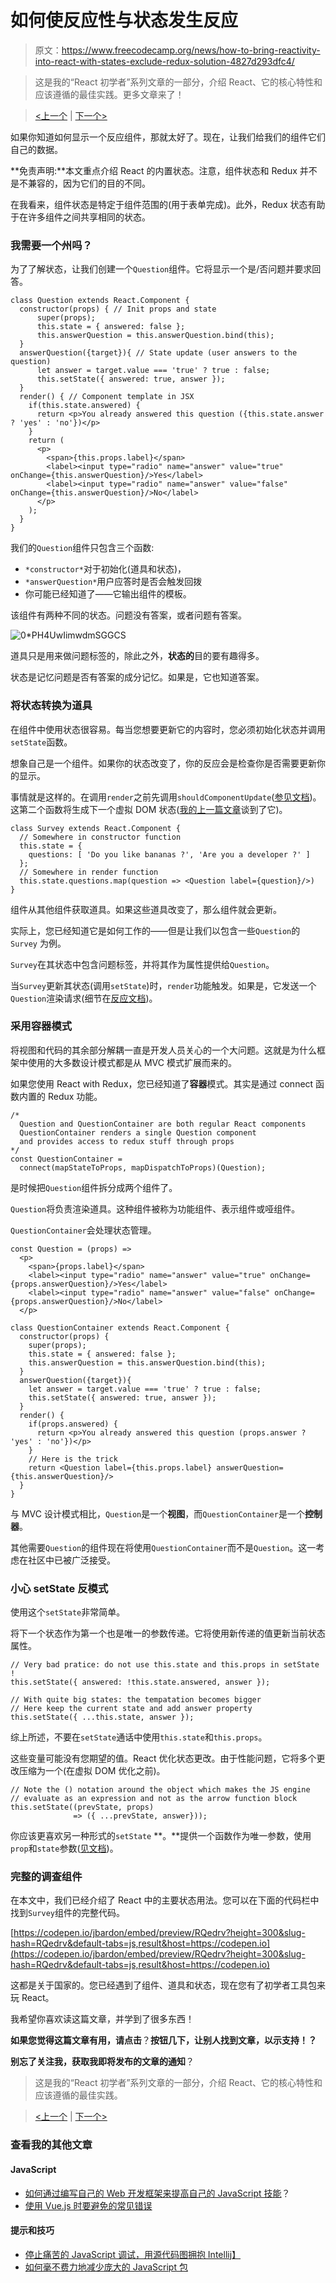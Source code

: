 # 如何使反应性与状态发生反应

> 原文：<https://www.freecodecamp.org/news/how-to-bring-reactivity-into-react-with-states-exclude-redux-solution-4827d293dfc4/>

> 这是我的“React 初学者”系列文章的一部分，介绍 React、它的核心特性和应该遵循的最佳实践。更多文章来了！

> [<上一个](https://www.freecodecamp.org/news/p/2994c09b-d550-4eb6-b281-a83e553240c7/) | [下一个>](https://www.freecodecamp.org/news/the-beginners-collection-of-powerful-tips-and-tricks-for-react-f2e3833c6f12/)

如果你知道如何显示一个反应组件，那就太好了。现在，让我们给我们的组件它们自己的数据。

**免责声明:**本文重点介绍 React 的内置状态。注意，组件状态和 Redux 并不是不兼容的，因为它们的目的不同。

在我看来，组件状态是特定于组件范围的(用于表单完成)。此外，Redux 状态有助于在许多组件之间共享相同的状态。

### 我需要一个州吗？

为了了解状态，让我们创建一个`Question`组件。它将显示一个是/否问题并要求回答。

```
class Question extends React.Component {
  constructor(props) { // Init props and state
      super(props);
      this.state = { answered: false };
      this.answerQuestion = this.answerQuestion.bind(this);
  }
  answerQuestion({target}){ // State update (user answers to the question)
      let answer = target.value === 'true' ? true : false;
      this.setState({ answered: true, answer });
  }
  render() { // Component template in JSX
    if(this.state.answered) {
      return <p>You already answered this question ({this.state.answer ? 'yes' : 'no'})</p>
    }
    return (
      <p>
        <span>{this.props.label}</span>
        <label><input type="radio" name="answer" value="true" onChange={this.answerQuestion}/>Yes</label>
        <label><input type="radio" name="answer" value="false" onChange={this.answerQuestion}/>No</label>
      </p>
    );
  }
}
```

我们的`Question`组件只包含三个函数:

*   `*constructor*`对于初始化(道具和状态)，
*   `*answerQuestion*`用户应答时是否会触发回拨
*   你可能已经知道了——它输出组件的模板。

该组件有两种不同的状态。问题没有答案，或者问题有答案。

![0*PH4UwIimwdmSGGCS](img/ff4f5dd781d92f5937742c2f4aa6145c.png)

道具只是用来做问题标签的，除此之外，**状态的**目的要有趣得多。

状态是记忆问题是否有答案的成分记忆。如果是，它也知道答案。

### 将状态转换为道具

在组件中使用状态很容易。每当您想要更新它的内容时，您必须初始化状态并调用`setState`函数。

想象自己是一个组件。如果你的状态改变了，你的反应会是检查你是否需要更新你的显示。

事情就是这样的。在调用`render`之前先调用`shouldComponentUpdate`([参见文档](https://reactjs.org/docs/react-component.html#shouldcomponentupdate))。这第二个函数将生成下一个虚拟 DOM 状态([我的上一篇文章](https://medium.freecodecamp.org/a-quick-guide-to-learn-react-and-how-its-virtual-dom-works-c869d788cd44)谈到了它)。

```
class Survey extends React.Component { 
  // Somewhere in constructor function
  this.state = { 
    questions: [ 'Do you like bananas ?', 'Are you a developer ?' ]
  };
  // Somewhere in render function 
  this.state.questions.map(question => <Question label={question}/>)
}
```

组件从其他组件获取道具。如果这些道具改变了，那么组件就会更新。

实际上，您已经知道它是如何工作的——但是让我们以包含一些`Question`的`Survey` 为例。

`Survey`在其状态中包含问题标签，并将其作为属性提供给`Question`。

当`Survey`更新其状态(调用`setState`)时，`render`功能触发。如果是，它发送一个`Question`渲染请求(细节在[反应文档](https://reactjs.org/docs/optimizing-performance.html#avoid-reconciliation))。

### 采用容器模式

将视图和代码的其余部分解耦一直是开发人员关心的一个大问题。这就是为什么框架中使用的大多数设计模式都是从 MVC 模式扩展而来的。

如果您使用 React with Redux，您已经知道了**容器**模式。其实是通过 connect 函数内置的 Redux 功能。

```
/* 
  Question and QuestionContainer are both regular React components
  QuestionContainer renders a single Question component 
  and provides access to redux stuff through props
*/
const QuestionContainer = 
  connect(mapStateToProps, mapDispatchToProps)(Question);
```

是时候把`Question`组件拆分成两个组件了。

`Question`将负责渲染道具。这种组件被称为功能组件、表示组件或哑组件。

`QuestionContainer`会处理状态管理。

```
const Question = (props) => 
  <p>
    <span>{props.label}</span>
    <label><input type="radio" name="answer" value="true" onChange={props.answerQuestion}/>Yes</label>
    <label><input type="radio" name="answer" value="false" onChange={props.answerQuestion}/>No</label>
  </p>

class QuestionContainer extends React.Component {
  constructor(props) {
    super(props);
    this.state = { answered: false };
    this.answerQuestion = this.answerQuestion.bind(this);
  }
  answerQuestion({target}){
    let answer = target.value === 'true' ? true : false;
    this.setState({ answered: true, answer });
  }
  render() {
    if(props.answered) {
      return <p>You already answered this question (props.answer ? 'yes' : 'no'})</p>
    }
    // Here is the trick
    return <Question label={this.props.label} answerQuestion={this.answerQuestion}/>
  }
}
```

与 MVC 设计模式相比，`Question`是一个**视图**，而`QuestionContainer`是一个**控制器**。

其他需要`Question`的组件现在将使用`QuestionContainer`而不是`Question`。这一考虑在社区中已被广泛接受。

### 小心 setState 反模式

使用这个`setState`非常简单。

将下一个状态作为第一个也是唯一的参数传递。它将使用新传递的值更新当前状态属性。

```
// Very bad pratice: do not use this.state and this.props in setState !
this.setState({ answered: !this.state.answered, answer });

// With quite big states: the tempatation becomes bigger 
// Here keep the current state and add answer property
this.setState({ ...this.state, answer });
```

综上所述，不要在`setState`通话中使用`this.state`和`this.props`。

这些变量可能没有您期望的值。React 优化状态更改。由于性能问题，它将多个更改压缩为一个(在虚拟 DOM 优化之前)。

```
// Note the () notation around the object which makes the JS engine
// evaluate as an expression and not as the arrow function block
this.setState((prevState, props) 
              => ({ ...prevState, answer}));
```

你应该更喜欢另一种形式的`setState` **。**提供一个函数作为唯一参数，使用`prop`和`state`参数([见文档](https://reactjs.org/docs/state-and-lifecycle.html#state-updates-may-be-asynchronous))。

### 完整的调查组件

在本文中，我们已经介绍了 React 中的主要状态用法。您可以在下面的代码栏中找到`Survey`组件的完整代码。

[https://codepen.io/jbardon/embed/preview/RQedrv?height=300&slug-hash=RQedrv&default-tabs=js,result&host=https://codepen.io](https://codepen.io/jbardon/embed/preview/RQedrv?height=300&slug-hash=RQedrv&default-tabs=js,result&host=https://codepen.io)

这都是关于国家的。您已经遇到了组件、道具和状态，现在您有了初学者工具包来玩 React。

我希望你喜欢读这篇文章，并学到了很多东西！

**如果您觉得这篇文章有用，请点击**？**按钮几下，让别人找到文章，以示支持！？**

**别忘了关注我，获取我即将发布的文章的通知**？

> 这是我的“React 初学者”系列文章的一部分，介绍 React、它的核心特性和应该遵循的最佳实践。

> [<上一个](https://www.freecodecamp.org/news/p/2994c09b-d550-4eb6-b281-a83e553240c7/) | [下一个>](https://www.freecodecamp.org/news/the-beginners-collection-of-powerful-tips-and-tricks-for-react-f2e3833c6f12/)

### 查看我的其他文章

#### JavaScript

*   [如何通过编写自己的 Web 开发框架来提高自己的 JavaScript 技能](https://medium.freecodecamp.org/how-to-improve-your-javascript-skills-by-writing-your-own-web-development-framework-eed2226f190)？
*   [使用 Vue.js 时要避免的常见错误](https://medium.freecodecamp.org/common-mistakes-to-avoid-while-working-with-vue-js-10e0b130925b)

#### 提示和技巧

*   [停止痛苦的 JavaScript 调试，用源代码图拥抱 Intellij】](https://medium.com/dailyjs/stop-painful-javascript-debug-and-embrace-intellij-with-source-map-6fe68eda8555)
*   [如何毫不费力地减少庞大的 JavaScript 包](https://medium.com/dailyjs/how-to-reduce-enormous-javascript-bundle-without-efforts-59fe37dd4acd)